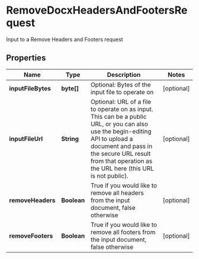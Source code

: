 

# RemoveDocxHeadersAndFootersRequest

Input to a Remove Headers and Footers request

## Properties

| Name | Type | Description | Notes |
|------------ | ------------- | ------------- | -------------|
|**inputFileBytes** | **byte[]** | Optional: Bytes of the input file to operate on |  [optional] |
|**inputFileUrl** | **String** | Optional: URL of a file to operate on as input.  This can be a public URL, or you can also use the begin-editing API to upload a document and pass in the secure URL result from that operation as the URL here (this URL is not public). |  [optional] |
|**removeHeaders** | **Boolean** | True if you would like to remove all headers from the input document, false otherwise |  [optional] |
|**removeFooters** | **Boolean** | True if you would like to remove all footers from the input document, false otherwise |  [optional] |



